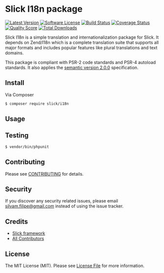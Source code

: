 # Slick I18n package

[![Latest Version](https://img.shields.io/github/release/slickframework/i18n.svg?style=flat-square)](https://github.com/slickframework/i18n/releases)
[![Software License](https://img.shields.io/badge/license-MIT-brightgreen.svg?style=flat-square)](LICENSE.md)
[![Build Status](https://img.shields.io/travis/slickframework/i18n/master.svg?style=flat-square)](https://travis-ci.org/slickframework/i18n)
[![Coverage Status](https://img.shields.io/scrutinizer/coverage/g/slickframework/i18n/master.svg?style=flat-square)](https://scrutinizer-ci.com/g/slickframework/i18n/code-structure?branch=master)
[![Quality Score](https://img.shields.io/scrutinizer/g/slickframework/i18n/master.svg?style=flat-square)](https://scrutinizer-ci.com/g/slickframework/i18n?branch=master)
[![Total Downloads](https://img.shields.io/packagist/dt/slick/i18n.svg?style=flat-square)](https://packagist.org/packages/slick/i18n)

Slick I18n is a simple translation and internationalization package for Slick.
It depends on Zend/I18n which is a complete translation suite that supports all
major formats and includes popular features like plural translations and text domains.

This package is compliant with PSR-2 code standards and PSR-4 autoload standards. It
also applies the [semantic version 2.0.0](http://semver.org) specification.

## Install

Via Composer

``` bash
$ composer require slick/i18n
```

## Usage

## Testing

``` bash
$ vendor/bin/phpunit
```

## Contributing

Please see [CONTRIBUTING](CONTRIBUTING.md) for details.

## Security

If you discover any security related issues, please email silvam.filipe@gmail.com instead of using the issue tracker.

## Credits

- [Slick framework](https://github.com/slickframework)
- [All Contributors](https://github.com/slickframework/common/graphs/contributors)

## License

The MIT License (MIT). Please see [License File](LICENSE.md) for more information.

